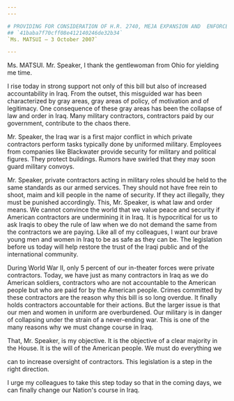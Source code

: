 ```yaml
---
---

# PROVIDING FOR CONSIDERATION OF H.R. 2740, MEJA EXPANSION AND  ENFORCEMENT ACT OF 2007
## `41baba7f70cff08e412140246de32b34`
`Ms. MATSUI — 3 October 2007`

---
```



Ms. MATSUI. Mr. Speaker, I thank the gentlewoman from Ohio for 
yielding me time.

I rise today in strong support not only of this bill but also of 
increased accountability in Iraq. From the outset, this misguided war 
has been characterized by gray areas, gray areas of policy, of 
motivation and of legitimacy. One consequence of these gray areas has 
been the collapse of law and order in Iraq. Many military contractors, 
contractors paid by our government, contribute to the chaos there.

Mr. Speaker, the Iraq war is a first major conflict in which private 
contractors perform tasks typically done by uniformed military. 
Employees from companies like Blackwater provide security for military 
and political figures. They protect buildings. Rumors have swirled that 
they may soon guard military convoys.

Mr. Speaker, private contractors acting in military roles should be 
held to the same standards as our armed services. They should not have 
free rein to shoot, maim and kill people in the name of security. If 
they act illegally, they must be punished accordingly. This, Mr. 
Speaker, is what law and order means. We cannot convince the world that 
we value peace and security if American contractors are undermining it 
in Iraq. It is hypocritical for us to ask Iraqis to obey the rule of 
law when we do not demand the same from the contractors we are paying. 
Like all of my colleagues, I want our brave young men and women in Iraq 
to be as safe as they can be. The legislation before us today will help 
restore the trust of the Iraqi public and of the international 
community.

During World War II, only 5 percent of our in-theater forces were 
private contractors. Today, we have just as many contractors in Iraq as 
we do American soldiers, contractors who are not accountable to the 
American people but who are paid for by the American people. Crimes 
committed by these contractors are the reason why this bill is so long 
overdue. It finally holds contractors accountable for their actions. 
But the larger issue is that our men and women in uniform are 
overburdened. Our military is in danger of collapsing under the strain 
of a never-ending war. This is one of the many reasons why we must 
change course in Iraq.

That, Mr. Speaker, is my objective. It is the objective of a clear 
majority in the House. It is the will of the American people. We must 
do everything we


can to increase oversight of contractors. This legislation is a step in 
the right direction.

I urge my colleagues to take this step today so that in the coming 
days, we can finally change our Nation's course in Iraq.

